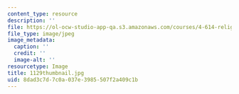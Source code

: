```yaml
---
content_type: resource
description: ''
file: https://ol-ocw-studio-app-qa.s3.amazonaws.com/courses/4-614-religious-architecture-and-islamic-cultures-fall-2002/8dad3c7d7c0a037e3985507f2a409c1b_1129thumbnail.jpg
file_type: image/jpeg
image_metadata:
  caption: ''
  credit: ''
  image-alt: ''
resourcetype: Image
title: 1129thumbnail.jpg
uid: 8dad3c7d-7c0a-037e-3985-507f2a409c1b
---
```

